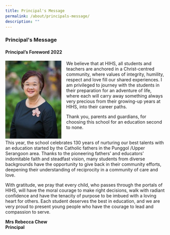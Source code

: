 ```yaml
---
title: Principal's Message
permalink: /about/principals-message/
description: ""
---
```

### **Principal's Message**

#### **Principal’s Foreword 2022**

<img src="/images/principal.jpg" style="width:35%;margin-right:15px;" align = "left">

We believe that at HIHS, all students and teachers are anchored in a Christ-centred community, where values of integrity, humility, respect and love fill our shared experiences. I am privileged to journey with the students in their preparation for an adventure of life, where each will carry away something always very precious from their growing-up years at HIHS, into their career paths. 

Thank you, parents and guardians, for choosing this school for an education second to none.
<br><br>

This year, the school celebrates 130 years of nurturing our best talents with an education started by the Catholic fathers in the Punggol /Upper Serangoon area. Thanks to the pioneering fathers’ and educators’ indomitable faith and steadfast vision, many students from diverse backgrounds have the opportunity to give back in their community efforts, deepening their understanding of reciprocity in a community of care and love.

With gratitude, we pray that every child, who passes through the portals of HIHS, will have the moral courage to make right decisions, walk with radiant confidence and have the tenacity of purpose to be imbued with a loving heart for others. Each student deserves the best in education, and we are very proud to present young people who have the courage to lead and compassion to serve.

**Mrs Rebecca Chew**<br>
**Principal**
